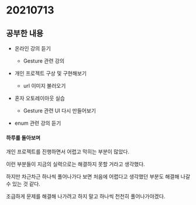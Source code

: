 # 20210713

## 공부한 내용
+ 온라인 강의 듣기
  - Gesture 관련 강의

+ 개인 프로젝트 구상 및 구현해보기
  - url 이미지 불러오기

+ 혼자 오토레이아웃 실습
  - Gesture 관련 UI 다시 만들어보기
  
+ enum 관련 강의 듣기

#### 하루를 돌아보며
개인 프로젝트를 진행하면서 어렵고 막히는 부분이 많았다.

이런 부분들이 지금의 실력으로는 해결하지 못할 거라고 생각했다.

하지만 차근차근 하나씩 풀어나가다 보면 처음에 어렵다고 생각했던 부분도 해결해 나갈 수 있는 것 같다.

조급하게 문제를 해결해 나가려고 하지 말고 하나씩 천천히 풀어나가야겠다.
